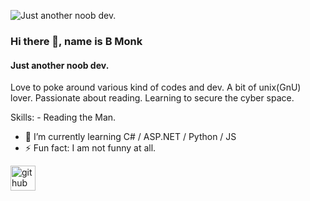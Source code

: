![Just another noob dev.](https://w0.peakpx.com/wallpaper/743/684/HD-wallpaper-light-technology-brain-binary.jpg)
### Hi there 👋, name is B Monk
#### Just another noob dev.

Love to poke around various kind of codes and dev.
A bit of unix(GnU) lover. 
Passionate about reading. 
Learning to secure the cyber space.

Skills: - Reading the Man.

- 🌱 I’m currently learning C# / ASP.NET / Python / JS 
- ⚡ Fun fact: I am not funny at all. 


[<img src='https://cdn.jsdelivr.net/npm/simple-icons@3.0.1/icons/github.svg' alt='github' height='40'>](https://github.com/binmonk)  

